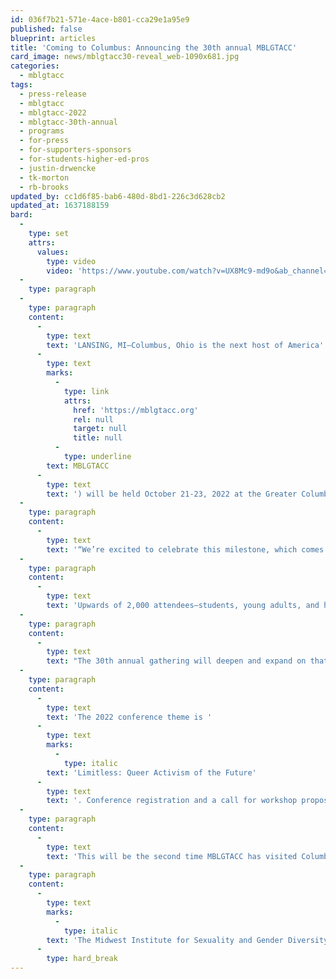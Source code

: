 ```yaml
---
id: 036f7b21-571e-4ace-b801-cca29e1a95e9
published: false
blueprint: articles
title: 'Coming to Columbus: Announcing the 30th annual MBLGTACC'
card_image: news/mblgtacc30-reveal_web-1090x681.jpg
categories:
  - mblgtacc
tags:
  - press-release
  - mblgtacc
  - mblgtacc-2022
  - mblgtacc-30th-annual
  - programs
  - for-press
  - for-supporters-sponsors
  - for-students-higher-ed-pros
  - justin-drwencke
  - tk-morton
  - rb-brooks
updated_by: cc1d6f85-bab6-480d-8bd1-226c3d628cb2
updated_at: 1637188159
bard:
  -
    type: set
    attrs:
      values:
        type: video
        video: 'https://www.youtube.com/watch?v=UX8Mc9-md9o&ab_channel=MidwestInstituteforSexualityandGenderDiversity'
  -
    type: paragraph
  -
    type: paragraph
    content:
      -
        type: text
        text: 'LANSING, MI—Columbus, Ohio is the next host of America''s largest and oldest continuously-held conference for queer and trans+ college students. The 30th annual Midwest Bisexual Lesbian Gay Transgender Asexual College Conference ('
      -
        type: text
        marks:
          -
            type: link
            attrs:
              href: 'https://mblgtacc.org'
              rel: null
              target: null
              title: null
          -
            type: underline
        text: MBLGTACC
      -
        type: text
        text: ') will be held October 21-23, 2022 at the Greater Columbus Convention Center.'
  -
    type: paragraph
    content:
      -
        type: text
        text: '“We’re excited to celebrate this milestone, which comes at a consequential time in our collective history,” said Justin Drwencke, the Institute’s executive director. “For nearly two years, the COVID-19 pandemic has layered its own challenges, hardships, and loss over systems of racism, state violence, and worker exploitation. I look forward to the rich and timely sessions and conversations we’ve come to expect from presenters and attendees, and we’re thrilled to safely welcome folks from all over the country to Columbus.”'
  -
    type: paragraph
    content:
      -
        type: text
        text: 'Upwards of 2,000 attendees—students, young adults, and higher education professionals—are expected to attend. “We want to make sure that attendees have a meaningful, realistic, and positive experience at the 2022 conference centering learning, laughter, and queer and trans joy!,” said TK Morton, the Institute’s director of equity and access and the staff lead on attendee experience for MBLGTACC.'
  -
    type: paragraph
    content:
      -
        type: text
        text: "The 30th annual gathering will deepen and expand on that attendee experience through its core programming and additional opportunities. “We’re looking forward to collaborating with students from multiple states and institutions to carry out this year’s conference,” added R.B. Brooks, the Institute’s director of programs. “There have already been some incredible new ideas proposed for how to make the next conference extra meaningful for student activists, politically engaged students, and LGBTQ+ artists.”\_"
  -
    type: paragraph
    content:
      -
        type: text
        text: 'The 2022 conference theme is '
      -
        type: text
        marks:
          -
            type: italic
        text: 'Limitless: Queer Activism of the Future'
      -
        type: text
        text: '. Conference registration and a call for workshop proposals are tentatively scheduled to launch in April 2022, with announcements of speakers and entertainers to follow.'
  -
    type: paragraph
    content:
      -
        type: text
        text: 'This will be the second time MBLGTACC has visited Columbus and the Buckeye state. The land occupied by Columbus is the ancestral and contemporary territory of the Shawnee, Potawatomi, Delaware, Miami, Peoria, Seneca, Wyandotte, Ojibwe and Cherokee peoples.'
  -
    type: paragraph
    content:
      -
        type: text
        marks:
          -
            type: italic
        text: 'The Midwest Institute for Sexuality and Gender Diversity empowers students of diverse sexualities and genders to inspire sustainable change; leads higher education colleagues in relevant and inclusive practices; and advances knowledge of sexuality and gender through advocacy and expansive programming.'
      -
        type: hard_break
---
```

